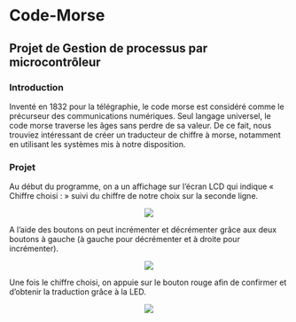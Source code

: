 # Code-Morse
## Projet de Gestion de processus par microcontrôleur
### Introduction
Inventé en 1832 pour la télégraphie, le code morse est considéré comme le précurseur des communications numériques.
Seul langage universel, le code morse traverse les âges sans perdre de sa valeur. 
De ce fait, nous trouviez intéressant de créer un traducteur de chiffre à morse, notamment en utilisant les systèmes mis à notre disposition.

### Projet
Au début du programme, on a un affichage sur l’écran LCD qui indique « Chiffre choisi : » suivi du chiffre de notre choix sur la seconde ligne.
<p align="center">
<img src="https://github.com/TolsyLaurenceESIEA/Code-Morse/blob/master/incr%C3%A9.gif">
    </p>
    
 A l’aide des boutons on peut incrémenter et décrémenter grâce aux deux boutons à gauche (à gauche pour décrémenter et à droite pour incrémenter).
<p align="center">
<img src="https://github.com/TolsyLaurenceESIEA/Code-Morse/blob/master/d%C3%A9cr%C3%A9.gif">
    </p>
    
Une fois le chiffre choisi, on appuie sur le bouton rouge afin de confirmer et d’obtenir la traduction grâce à la LED.
<p align="center">
<img src="https://github.com/TolsyLaurenceESIEA/Code-Morse/blob/master/s%C3%A9cu.gif">
    </p>
